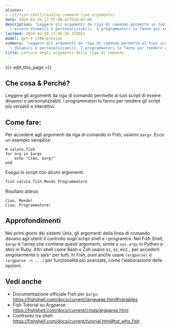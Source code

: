 ```yaml
---
aliases:
- /it/fish-shell/reading-command-line-arguments/
date: 2024-01-20 17:55:48.477316-07:00
description: "Leggere gli argomenti da riga di comando permette ai tuoi script di\
  \ essere dinamici e personalizzabili. I programmatori lo fanno per rendere gli script\u2026"
lastmod: 2024-02-18 23:08:56.310453
model: gpt-4-1106-preview
summary: "Leggere gli argomenti da riga di comando permette ai tuoi script di essere\
  \ dinamici e personalizzabili. I programmatori lo fanno per rendere gli script\u2026"
title: Lettura degli argomenti della riga di comando
---
```


{{< edit_this_page >}}

## Che cosa & Perché?
Leggere gli argomenti da riga di comando permette ai tuoi script di essere dinamici e personalizzabili. I programmatori lo fanno per rendere gli script più versatili e interattivi.

## Come fare:
Per accedere agli argomenti da riga di comando in Fish, usiamo `$argv`. Ecco un esempio semplice:

```Fish Shell
# saluta.fish
for arg in $argv
    echo "Ciao, $arg!"
end
```

Esegui lo script con alcuni argomenti:
```bash
fish saluta.fish Mondo Programmatore
```

Risultato atteso:
```
Ciao, Mondo!
Ciao, Programmatore!
```

## Approfondimenti
Nei primi giorni dei sistemi Unix, gli argomenti della linea di comando davano agli utenti il controllo sugli script shell e i programmi. Nel Fish Shell, `$argv` è l'array che contiene questi argomenti, simile a `sys.argv` in Python o `ARGV` in Ruby. Altri shell come Bash o Zsh usano `$1`, `$2`, ecc., per accederli singolarmente o `$@`/`$*` per tutti. In Fish, puoi anche usare `(argparse)` e `(argparse -n ...)` per funzionalità più avanzate, come l'elaborazione delle opzioni.

## Vedi anche
- Documentazione ufficiale Fish per `$argv`: https://fishshell.com/docs/current/language.html#variables
- Fish Tutorial su Argparse: https://fishshell.com/docs/current/cmds/argparse.html
- Confronto tra shell: https://fishshell.com/docs/current/tutorial.html#tut_why_fish
